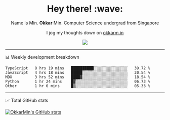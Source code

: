 <h1 align="center"> Hey there! :wave:</h1>

<p align="center">Name is Min. <strong>Okkar</strong> Min. Computer Science undergrad from Singapore</p>

<p align="center">I jog my thoughts down on <a href="https://okkarm.in">okkarm.in</a></p>

<p align="center">
  <a href="https://okkarm.in/linkedin" target='_blank'>
    <img src="https://img.shields.io/badge/linkedin-%230077B5.svg?&style=for-the-badge&logo=linkedin&logoColor=white" />
  </a>
 </p>

-------

📊 Weekly development breakdown
<!--START_SECTION:waka-->
```text
TypeScript   8 hrs 19 mins   ██████████░░░░░░░░░░░░░░░   39.72 % 
JavaScript   4 hrs 18 mins   █████░░░░░░░░░░░░░░░░░░░░   20.54 % 
MDX          3 hrs 52 mins   ████▓░░░░░░░░░░░░░░░░░░░░   18.54 % 
Python       1 hr 24 mins    █▓░░░░░░░░░░░░░░░░░░░░░░░   06.73 % 
Other        1 hr 6 mins     █▒░░░░░░░░░░░░░░░░░░░░░░░   05.33 % 
```
<!--END_SECTION:waka-->

-------
📈 Total GitHub stats

<p>
  <a href="https://github.com/OkkarMin"><img src="https://github-readme-stats.vercel.app/api?username=OkkarMin&hide_border=true&show_icons=true&theme=react" alt="OkkarMin's GitHub stats"></a>
</p>
